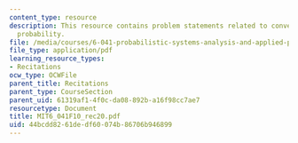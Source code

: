 ```yaml
---
content_type: resource
description: This resource contains problem statements related to convergence and
  probability.
file: /media/courses/6-041-probabilistic-systems-analysis-and-applied-probability-fall-2010/44bcdd8261dedf60074b86706b946899_MIT6_041F10_rec20.pdf
file_type: application/pdf
learning_resource_types:
- Recitations
ocw_type: OCWFile
parent_title: Recitations
parent_type: CourseSection
parent_uid: 61319af1-4f0c-da08-892b-a16f98cc7ae7
resourcetype: Document
title: MIT6_041F10_rec20.pdf
uid: 44bcdd82-61de-df60-074b-86706b946899
---
```

